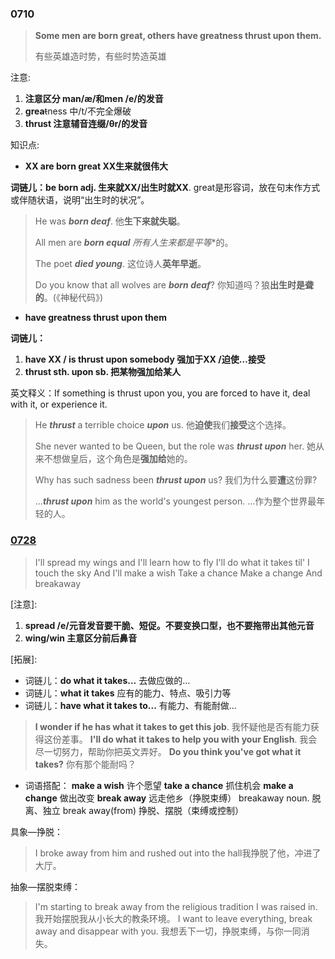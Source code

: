 ### 0710

> **Some men are born great, others have greatness thrust upon them.**
>
> 有些英雄造时势，有些时势造英雄

注意:
1. **注意区分 man/æ/和men /e/的发音** 
2. **grea**~~t~~ness 中/t/不完全爆破
3. **thrust 注意辅音连缀/θr/的发音**

知识点:

+  **XX are born great XX生来就很伟大**

**词链儿：be born adj. 生来就XX/出生时就XX**. great是形容词，放在句末作方式或伴随状语，说明“出生时的状况”。

>  He was ***born deaf***.  他**生下来就失聪**。
>
>  All men are ***born equal**  所有人**生来都是平等**的。
>
>  The poet ***died young***. 这位诗人**英年早逝**。
>
>  Do you know that all wolves are ***born deaf***?  你知道吗？狼**出生时是聋的**。(《神秘代码》)

+ **have greatness thrust upon them**

**词链儿：**

1. **have XX / is thrust upon somebody 强加于XX /迫使…接受**
2. **thrust sth. upon sb. 把某物强加给某人**

英文释义：If something is thrust upon you, you are forced to have it, deal with it, or experience it.

> He ***thrust*** a terrible choice ***upon*** us.  他**迫使**我们**接受**这个选择。
>
> She never wanted to be Queen, but the role was ***thrust upon*** her. 她从来不想做皇后，这个角色是**强加给**她的。
>
> Why has such sadness been ***thrust upon*** us? 我们为什么要**遭**这份罪?
>
> ...***thrust upon*** him as the world's youngest person.  ...作为整个世界最年轻的人。


### [0728](https://mp.weixin.qq.com/s?__biz=MzI4OTAyODUxNA==&mid=2653539361&idx=1&sn=71bc8a9080c4645606cc3a74d174b6c0&chksm=f7e80cecc09f85fa6757c60f8891ee679f7b2eac4d693ad953ddd87e5d1f106ed196adceacee#rd)

> I'll spread my wings and I'll learn how to fly
> I'll do what it takes til' I touch the sky
> And I'll make a wish
> Take a chance
> Make a change
> And breakaway

[注意]:
1. **spread /e/元音发音要干脆、短促。不要变换口型，也不要拖带出其他元音**
2. **wing/win 主意区分前后鼻音**

[拓展]:
+ 词链儿：**do what it takes...** 去做应做的...
+ 词链儿：**what it takes** 应有的能力、特点、吸引力等
+ 词链儿：**have what it takes to...** 有能力、有能耐做...

> **I wonder if he has what it takes to get this job**. 我怀疑他是否有能力获得这份差事。
> **I'll do what it takes to help you with your English**. 我会尽一切努力，帮助你把英文弄好。
> **Do you think you've got what it takes?**  你有那个能耐吗？

+ 词语搭配：
**make a wish** 许个愿望
**take a chance** 抓住机会
**make a change** 做出改变
**break away** 远走他乡（挣脱束缚）
breakaway noun. 脱离、独立
break away(from) 挣脱、摆脱（束缚或控制）

具象—挣脱：
>I broke away from him and rushed out into the hall我挣脱了他，冲进了大厅。

抽象—摆脱束缚：
> I'm starting to break away from the religious tradition I was raised in.我开始摆脱我从小长大的教条环境。
> I want to leave everything, break away and disappear with you. 我想丢下一切，挣脱束缚，与你一同消失。
